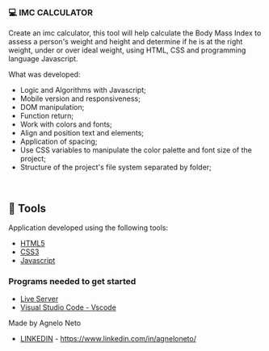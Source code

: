### 💻 IMC CALCULATOR

Create an imc calculator, this tool will help calculate the Body Mass Index to assess a person's weight and height and determine if he is at the right weight, under or over ideal weight, using HTML, CSS and programming language Javascript.


What was developed:

- Logic and Algorithms with Javascript;
- Mobile version and responsiveness;
- DOM manipulation;
- Function return;
- Work with colors and fonts;
- Align and position text and elements;
- Application of spacing;
- Use CSS variables to manipulate the color palette and font size of the project;
- Structure of the project's file system separated by folder;
  
<br />


## 🧪 Tools

Application developed using the following tools:

- [HTML5](https://www.w3schools.com/html/default.asp)
- [CSS3](https://www.w3schools.com/css/default.asp)
- [Javascript](https://developer.mozilla.org/en-US/docs/Web/JavaScript)



### Programs needed to get started

- [ Live Server ](https://marketplace.visualstudio.com/items?itemName=ritwickdey.LiveServer)
- [Visual Studio Code - Vscode](https://code.visualstudio.com/)



 

<p align="left">Made  by Agnelo Neto </p>

- [LINKEDIN](https://www.linkedin.com/in/agneloneto) - https://www.linkedin.com/in/agneloneto/

